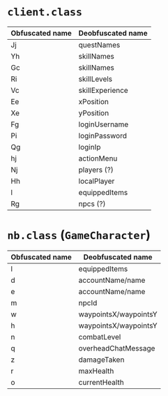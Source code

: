 `client.class`
==============

|Obfuscated name|Deobfuscated name|
|---------------|-----------------|
|Jj             |questNames       |
|Yh             |skillNames       |
|Gc             |skillNames       |
|Ri             |skillLevels      |
|Vc             |skillExperience  |
|Ee             |xPosition        |
|Xe             |yPosition        |
|Fg             |loginUsername    |
|Pi             |loginPassword    |
|Qg             |loginIp          |
|hj             |actionMenu       |
|Nj             |players (?)      |
|Hh             |localPlayer      |
|l              |equippedItems    |
|Rg             |npcs (?)         |

`nb.class` (`GameCharacter`)
==========

|Obfuscated name|Deobfuscated name    |
|---------------|---------------------|
|l              |equippedItems        |
|d              |accountName/name     |
|e              |accountName/name     |
|m              |npcId                |
|w              |waypointsX/waypointsY|
|h              |waypointsX/waypointsY|
|n              |combatLevel          |
|q              |overheadChatMessage  |
|z              |damageTaken          |
|r              |maxHealth            |
|o              |currentHealth        |
